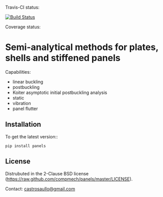 Travis-CI status:

[![Build Status](https://travis-ci.com/saullocastro/panels.svg?branch=master)](https://travis-ci.com/saullocastro/panels)

Coverage status:




Semi-analytical methods for plates, shells and stiffened panels
================================================================

Capabilities:
- linear buckling
- postbuckling
- Koiter asymptotic initial postbuckling analysis
- static
- vibration
- panel flutter

Installation
------------

To get the latest version::

    pip install panels


License
-------
Distrubuted in the 2-Clause BSD license (https://raw.github.com/compmech/panels/master/LICENSE).

Contact: castrosaullo@gmail.com

